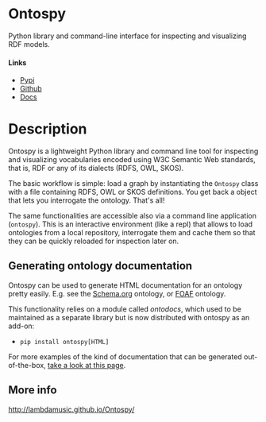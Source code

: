 # Ontospy

Python library and command-line interface for inspecting and visualizing RDF models.

#### Links

-   [Pypi](https://pypi.org/project/ontospy/)
-   [Github](https://github.com/lambdamusic/ontospy)
-   [Docs](http://lambdamusic.github.io/Ontospy/)

# Description

Ontospy is a lightweight Python library and command line tool for inspecting and visualizing vocabularies encoded using W3C Semantic Web standards, that is, RDF or any of its dialects (RDFS, OWL, SKOS).

The basic workflow is simple: load a graph by instantiating the `Ontospy` class with a file containing RDFS, OWL or SKOS definitions. You get back a object that lets you interrogate the ontology. That's all!

The same functionalities are accessible also via a command line application (`ontospy`). This is an interactive environment (like a repl) that allows to load ontologies from a local repository, interrogate them and cache them so that they can be quickly reloaded for inspection later on.

## Generating ontology documentation

Ontospy can be used to generate HTML documentation for an ontology pretty easily. E.g. see the [Schema.org](http://www.michelepasin.org/support/ontospy-examples/schema_org_topbraidttl/index.html) ontology, or [FOAF](http://www.michelepasin.org/support/ontospy-examples/foafrdf/index.html) ontology.

This functionality relies on a module called _ontodocs_, which used to be maintained as a separate library but is now distributed with ontospy as an add-on:

-   `pip install ontospy[HTML]`

For more examples of the kind of documentation that can be generated out-of-the-box, [take a look at this page](http://www.michelepasin.org/support/ontospy-examples/index.html).

## More info

http://lambdamusic.github.io/Ontospy/
